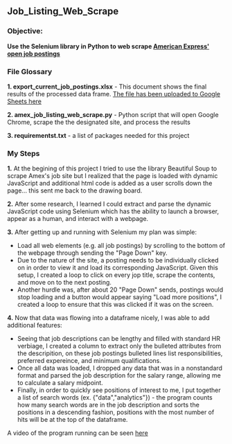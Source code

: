 ## Job_Listing_Web_Scrape

### Objective:
**Use the Selenium library in Python to web scrape [American Express' open job postings](https://aexp.eightfold.ai/careers?intlink=us-amex-career-en-us-home-findalljobs)**

### File Glossary
**1. export_current_job_postings.xlsx** - This document shows the final results of the processed data frame. [The file has been uploaded to Google Sheets here](https://docs.google.com/spreadsheets/d/1HljzjnqWC5c-imBxmA5Fb-VG9ZW3g45FBBAyX-RVwZo/edit?usp=sharing)

**2. amex_job_listing_web_scrape.py** - Python script that will open Google Chrome, scrape the the designated site, and process the results

**3. requirementst.txt** - a list of packages needed for this project

### My Steps
**1.** At the begining of this project I tried to use the library Beautiful Soup to scrape Amex's job site but I realized that the page is loaded with dynamic JavaScript and additional html code is added as a user scrolls down the page... this sent me back to the drawing board.

**2.** After some research, I learned I could extract and parse the dynamic JavaScript code using Selenium which has the ability to launch a browser, appear as a human, and interact with a webpage. 

**3.** After getting up and running with Selenium my plan was simple:
- Load all web elements (e.g. all job postings) by scrolling to the bottom of the webpage through sending the "Page Down" key. 
- Due to the nature of the site, a posting needs to be individually clicked on in order to view it and load its corresponding JavaScript. Given this setup, I created a loop to click on every jop title, scrape the contents, and move on to the next posting.
- Another hurdle was, after about 20 "Page Down" sends, postings would stop loading and a button would appear saying "Load more positions", I created a loop to ensure that this was clicked if it was on the screen.

**4.** Now that data was flowing into a dataframe nicely, I was able to add additional features:
- Seeing that job descriptions can be lengthy and filled with standard HR verbiage, I created a column to extract only the bulleted attributes from the descripition, on these job postings bulleted lines list responsibilities, preferred expereince, and minimum qualifications.
- Once all data was loaded, I dropped any data that was in a nonstandard format and parsed the job description for the salary range, allowing me to calculate a salary midpoint.
- Finally, in order to quickly see positions of interest to me, I put together a list of search words (ex. {"data","analytics"}) - the program counts how many search words are in the job description and sorts the positions in a descending fashion, positions with the most number of hits will be at the top of the dataframe.

A video of the program running can be seen [here](https://www.youtube.com/watch?v=smIsr_H56MY&ab_channel=JacobShughrue)
